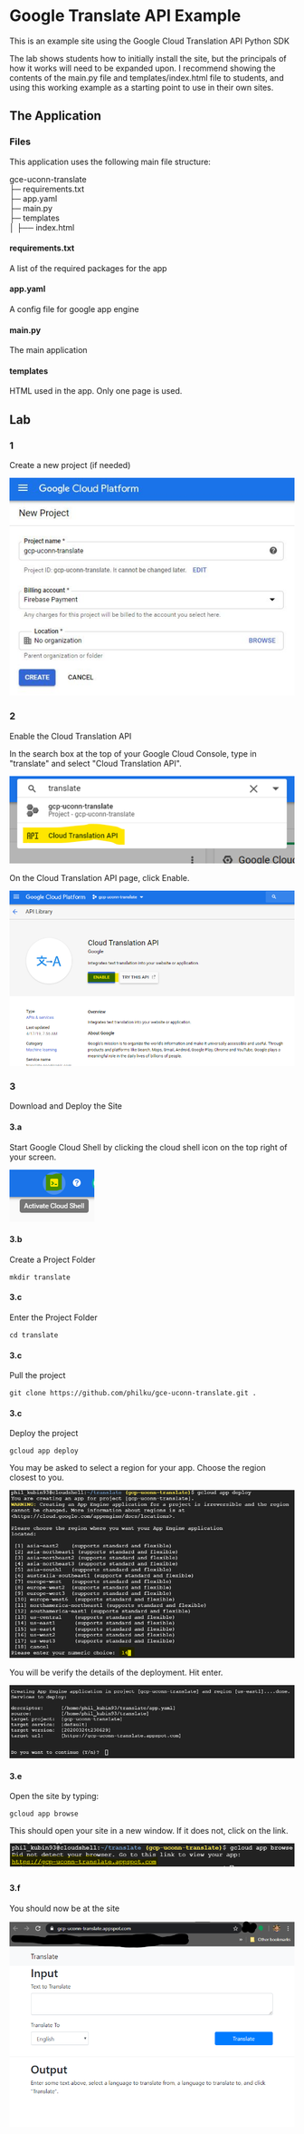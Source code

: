 # Google Translate API Example
This is an example site using the Google Cloud Translation API Python SDK

The lab shows students how to initially install the site, but the principals of how it works will need to be expanded upon. 
I recommend showing the contents of the main.py file and templates/index.html file to students, and using this working example as 
a starting point to use in their own sites.

## The Application

### Files
This application uses the following main file structure:

gce-uconn-translate                         <br>
├─ requirements.txt                       <br>
├─ app.yaml                               <br>
├─ main.py                                <br>
├─ templates                                <br>
│  ├── index.html

#### requirements.txt
A list of the required packages for the app

#### app.yaml
A config file for google app engine

#### main.py
The main application

#### templates
HTML used in the app. Only one page is used.

### 

## Lab

### 1
Create a new project (if needed)

![photo 1](https://raw.githubusercontent.com/philku/gce-uconn-translate/master/readme_pictures/1.JPG)

### 2
Enable the Cloud Translation API

In the search box at the top of your Google Cloud Console, type in "translate" and select "Cloud Translation API".

![](https://github.com/philku/gce-uconn-translate/blob/master/readme_pictures/2.png)

On the Cloud Translation API page, click Enable.

![](https://github.com/philku/gce-uconn-translate/blob/master/readme_pictures/3.png)

### 3
Download and Deploy the Site

#### 3.a
Start Google Cloud Shell by clicking the cloud shell icon on the top right of your screen.

![](https://github.com/philku/gce-uconn-translate/blob/master/readme_pictures/4.png)

#### 3.b
Create a Project Folder

```
mkdir translate
```

#### 3.c
Enter the Project Folder

```
cd translate
```

#### 3.c
Pull the project

```
git clone https://github.com/philku/gce-uconn-translate.git .
```

#### 3.c
Deploy the project

```
gcloud app deploy
```

You may be asked to select a region for your app. Choose the region closest to you.

![](https://github.com/philku/gce-uconn-translate/blob/master/readme_pictures/5.png)

You will be verify the details of the deployment. Hit enter.

![](https://github.com/philku/gce-uconn-translate/blob/master/readme_pictures/6.png)

#### 3.e
Open the site by typing:

```
gcloud app browse
```

This should open your site in a new window. If it does not, click on the link.

![](https://github.com/philku/gce-uconn-translate/blob/master/readme_pictures/7.png)

#### 3.f
You should now be at the site

![](https://github.com/philku/gce-uconn-translate/blob/master/readme_pictures/8.png)